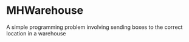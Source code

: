 MHWarehouse
===========

A simple programming problem involving sending boxes to the correct location in a warehouse